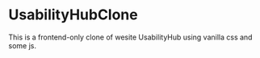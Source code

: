 # UsabilityHubClone
This is a frontend-only clone of wesite UsabilityHub using vanilla css and some js.
 

